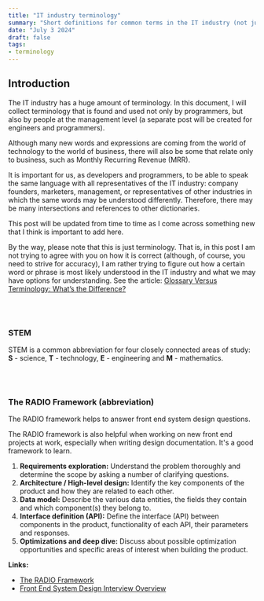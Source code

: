 ```yaml
---
title: "IT industry terminology"
summary: "Short definitions for common terms in the IT industry (not just programming)"
date: "July 3 2024"
draft: false
tags:
- terminology
---
```


## Introduction

The IT industry has a huge amount of terminology. In this document, I will collect terminology that is found and used not only by programmers, but also by people at the management level (a separate post will be created for engineers and programmers).

Although many new words and expressions are coming from the world of technology to the world of business, there will also be some that relate only to business, such as Monthly Recurring Revenue (MRR).

It is important for us, as developers and programmers, to be able to speak the same language with all representatives of the IT industry: company founders, marketers, management, or representatives of other industries in which the same words may be understood differently. Therefore, there may be many intersections and references to other dictionaries.

This post will be updated from time to time as I come across something new that I think is important to add here.

By the way, please note that this is just terminology. That is, in this post I am not trying to agree with you on how it is correct (although, of course, you need to strive for accuracy), I am rather trying to figure out how a certain word or phrase is most likely understood in the IT industry and what we may have options for understanding. See the article:
<a href="https://contentrules.com/glossary-versus-terminology-whats-difference/" target="_blank">Glossary Versus Terminology: What’s the Difference?</a>

<br/><br/>

### STEM 
STEM is a common abbreviation for four closely connected areas of study: **S** - science, **T** - technology, **E** - engineering and **M** - mathematics.

<br/><br/>

### The RADIO Framework (abbreviation)

The RADIO framework helps to answer front end system design questions.

The RADIO framework is also helpful when working on new front end projects at work, especially when writing design documentation. It's a good framework to learn.

1. **Requirements exploration:** Understand the problem thoroughly and determine the scope by asking a number of clarifying questions.
2. **Architecture / High-level design:** Identify the key components of the product and how they are related to each other.
3. **Data model:** Describe the various data entities, the fields they contain and which component(s) they belong to.
4. **Interface definition (API):** Define the interface (API) between components in the product, functionality of each API, their parameters and responses.
5. **Optimizations and deep dive:** Discuss about possible optimization opportunities and specific areas of interest when building the product.


**Links:**
- <a href="https://www.greatfrontend.com/system-design/framework" target="_blank">The RADIO Framework</a>
- <a href="https://www.frontendinterviewhandbook.com/front-end-system-design" target="_blank">Front End System Design Interview Overview</a>

